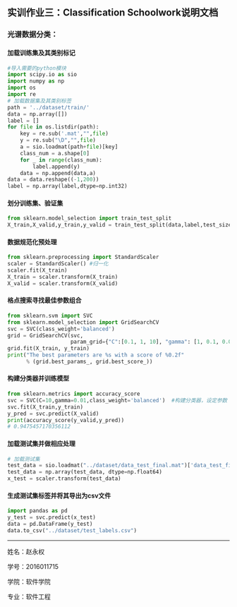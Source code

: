## 实训作业三：Classification Schoolwork说明文档

### 光谱数据分类：

#### 加载训练集及其类别标记
``` python
#导入需要的python模块
import scipy.io as sio
import numpy as np
import os
import re
# 加载数据集及其类别标签
path = '../dataset/train/'
data = np.array([])
label = []
for file in os.listdir(path):
    key = re.sub('.mat',"",file)
    y = re.sub("\D","",file)
    a = sio.loadmat(path+file)[key]
    class_num = a.shape[0]
    for _ in range(class_num):
        label.append(y)
    data = np.append(data,a)  
data = data.reshape((-1,200))    
label = np.array(label,dtype=np.int32)
```

#### 划分训练集、验证集
``` python
from sklearn.model_selection import train_test_split
X_train,X_valid,y_train,y_valid = train_test_split(data,label,test_size=0.3,shuffle=True)
```

#### 数据规范化预处理
``` python
from sklearn.preprocessing import StandardScaler
scaler = StandardScaler() #归一化
scaler.fit(X_train)
X_train = scaler.transform(X_train)
X_valid = scaler.transform(X_valid)
```

#### 格点搜索寻找最佳参数组合
``` python
from sklearn.svm import SVC
from sklearn.model_selection import GridSearchCV
svc = SVC(class_weight='balanced')
grid = GridSearchCV(svc,
                    param_grid={"C":[0.1, 1, 10], "gamma": [1, 0.1, 0.01]}, cv=5)
grid.fit(X_train, y_train)
print("The best parameters are %s with a score of %0.2f"
      % (grid.best_params_, grid.best_score_))
```

#### 构建分类器并训练模型
``` python
from sklearn.metrics import accuracy_score
svc = SVC(C=10,gamma=0.01,class_weight='balanced')  #构建分类器，设定参数
svc.fit(X_train,y_train)
y_pred = svc.predict(X_valid)
print(accuracy_score(y_valid,y_pred))
# 0.9475457170356112
```


#### 加载测试集并做相应处理
``` python
# 加载测试集
test_data = sio.loadmat("../dataset/data_test_final.mat")['data_test_final']
test_data = np.array(test_data, dtype=np.float64)
x_test = scaler.transform(test_data)
```


#### 生成测试集标签并将其导出为csv文件
``` python
import pandas as pd
y_test = svc.predict(x_test)
data = pd.DataFrame(y_test)
data.to_csv("../dataset/test_labels.csv")
```

------

姓名：赵永权

学号：2016011715

学院：软件学院

专业：软件工程